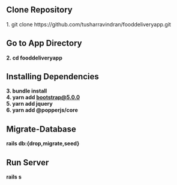 <h2>Clone Repository</h2>
1. git clone https://github.com/tusharravindran/fooddeliveryapp.git
<h2>Go to App Directory</h2>
<b>2. cd fooddeliveryapp</b>
<h2>Installing Dependencies</h2>
 
<b>3. bundle install<br>
4. yarn add bootstrap@5.0.0 <br>
5. yarn add jquery  <br>
6. yarn add @popperjs/core</b>

<h2>Migrate-Database</h2>

<b>rails db:{drop,migrate,seed}</b>


<h2>Run Server</h2>
<b>rails s</b>

